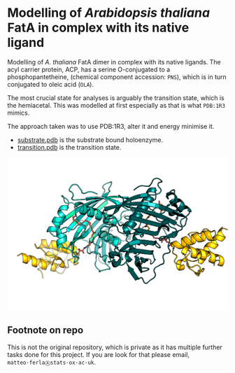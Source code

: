 # Modelling of _Arabidopsis thaliana_ FatA in complex with its native ligand

Modelling of _A. thaliana_ FatA dimer in complex with its native ligands.
The acyl carrier protein, ACP, has a serine O-conjugated
to a phosphopantetheine, (chemical component accession: `PNS`),
which is in turn conjugated to oleic acid (`OLA`).

The most crucial state for analyses is arguably the transition state, which is the hemiacetal.
This was modelled at first especially as that is what `PDB:1R3` mimics.

The approach taken was to use PDB:1R3, alter it and energy minimise it.

* [substrate.pdb](fatA-substrate.pdb) is the substrate bound holoenzyme.
* [transition.pdb](fatA-transition.pdb) is the transition state.

![bound](bound.png)

## Footnote on repo

This is not the original repository, which is private as it has multiple further tasks done for this project.
If you are look for that please email, `matteo·ferlaⒶstats·ox·ac·uk`.
